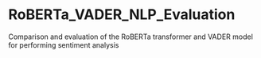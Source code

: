 # RoBERTa_VADER_NLP_Evaluation
Comparison and evaluation of the RoBERTa transformer and VADER model for performing sentiment analysis
